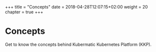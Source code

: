 +++
title = "Concepts"
date = 2018-04-28T12:07:15+02:00
weight = 20
chapter = true
+++

# Concepts

Get to know the concepts behind Kubermatic Kubernetes Platform (KKP).
